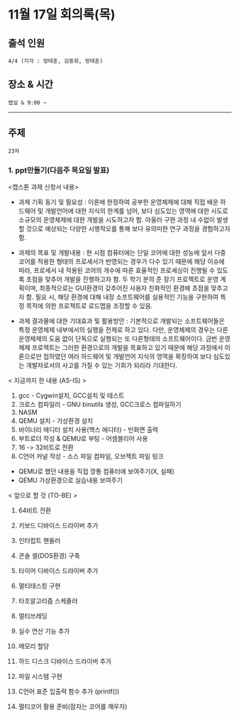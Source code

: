 # **11월 17일 회의록(목)**

## **출석 인원**
```
4/4 (지각 : 방태훈, 김동휘, 방태훈)
```

## **장소 & 시간**
```
랩실 & 9:00 ~ 
```
---
## **주제**
```
23차
```

### **1. ppt만들기(다음주 목요일 발표)**
<캡스톤 과제 신청서 내용>
- 과제 기획 동기 및 필요성 : 
이론에 한정하여 공부한 운영체제에 대해 직접 배운 하드웨어 및 개발언어에 대한 지식의 한계를 넘어, 보다 심도있는 영역에 대한 시도로 소규모의 운영체제에 대한 개발을 시도하고자 함. 아울러 구현 과정 내 수없이 발생할 것으로 예상되는 다양한 시행착오를 통해 보다 유의미한 연구 과정을 경험하고자 함.

- 과제의 목표 및 개발내용 : 
현 시점 컴퓨터에는 단일 코어에 대한 성능에 앞서 다중 코어를 적용한 형태의 프로세서가 반영되는 경우가 다수 있기 때문에 해당 이슈에 따라, 프로세서 내 적용된 코어의 개수에 따른 효율적인 프로세싱이 진행될 수 있도록 초점을 맞추어 개발을 진행하고자 함.
두 학기 분의 준 장기 프로젝트로 운영 계획이며, 최종적으로는 GUI환경이 갖추어진 사용자 친화적인 환경에 초점을 맞추고자 함. 
필요 시, 해당 환경에 대해 내장 소프트웨어를 실용적인 기능을 구현하여 특정 목적에 의한 프로젝트로 로드맵을 조정할 수 있음.

- 과제 결과물에 대한 기대효과 및 활용방안 : 
기본적으로 개발되는 소프트웨어들은 특정 운영체제 내부에서의 실행을 전제로 하고 있다. 다만, 운영체제의 경우는 다른 운영체제의 도움 없이 단독으로 실행되는 또 다른형태의 소프트웨어이다. 금번 운영체제 프로젝트는 그러한 환경으로의 개발을 목표하고 있기 때문에 해당 과정에서 이론으로만 접하였던 여러 하드웨어 및 개발언어 지식의 영역을 확장하여 보다 심도있는 개발자로서의 사고를 가질 수 있는 기회가 되리라 기대한다.

< 지금까지 한 내용 (AS-IS) >
1. gcc - Cygwin설치, GCC설치 및 테스트
2. 크로스 컴파일러 - GNU binutils 생성, GCC크로스 컴파일하기
3. NASM
4. QEMU 설치 - 가상환경 설치
5. 바이너리 에디터 설치 사용(헥스 에디터) - 빈화면 출력
6. 부트로더 작성 & QEMU로 부팅 - 어셈블리어 사용
7. 16 -> 32비트로 전환
8. C언어 커널 작성 - 소스 파일 컴파일, 오브젝트 파일 링크

- QEMU로 했던 내용을 직접 깡통 컴퓨터에 보여주기(X, 실패)
- QEMU 가상환경으로 실습내용 보여주기

< 앞으로 할 것 (TO-BE) >
1. 64비트 전환
2. 키보드 디바이스 드라이버 추가
3. 인터럽트 핸들러
4. 콘솔 셀(DOS환경) 구축
5. 타이머 디바이스 드라이버 추가

6. 멀티태스킹 구현
7. 타조알고리즘 스케줄러
8. 멀티쓰레딩
9. 실수 연산 기능 추가

10. 메모리 할당
11. 하드 디스크 디바이스 드라이버 추가
12. 파일 시스템 구현
13. C언어 표준 입출력 함수 추가 (printf())

15. 멀티코어 활용 준비(잠자는 코어를 깨우자)
